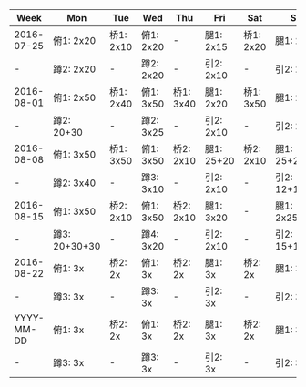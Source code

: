 | Week | Mon | Tue | Wed | Thu | Fri | Sat | Sun |
| ---- | --- | --- | --- | --- | --- | --- | --- |
| 2016-07-25 | 俯1: 2x20 | 桥1: 2x10 | 俯1: 2x20 | - | 腿1: 2x15 | 桥1: 2x20 | 腿1: 2x15 |
| - | 蹲2: 2x20 | - | 蹲2: 2x20 | - | 引2: 2x10 | - | 引2: 2x10 |
| 2016-08-01 | 俯1: 2x50 | 桥1: 2x40 | 俯1: 3x50 | 桥1: 3x40 | 腿1: 2x20 | 桥1: 3x50 | 腿1: 2x20 |
| - | 蹲2: 20+30 | - | 蹲2: 3x25 | - | 引2: 2x10 | - | 引2: 2x10 |
| 2016-08-08 | 俯1: 3x50 | 桥1: 3x50 | 俯1: 3x50 | 桥2: 2x10 | 腿1: 25+20 | 桥2: 2x10 | 腿1: 25+20+20 |
| - | 蹲2: 3x40 | - | 蹲3: 3x10 | - | 引2: 2x10 | - | 引2: 12+10+10 |
| 2016-08-15 | 俯1: 3x50 | 桥2: 2x10 | 俯1: 3x50 | 桥2: 2x10 | 腿1: 3x20 | - | 腿1: 2x25+20 |
| - | 蹲3: 20+30+30 | - | 蹲4: 3x20 | - | 引2: 2x10 | - | 引2: 15+12+10 |
| 2016-08-22 | 俯1: 3x | 桥2: 2x | 俯1: 3x | 桥2: 2x | 腿1: 3x | 桥2: 2x | 腿1: 3x |
| - | 蹲3: 3x | - | 蹲3: 3x | - | 引2: 3x | - | 引2: 3x |
| YYYY-MM-DD | 俯1: 3x | 桥2: 2x | 俯1: 3x | 桥2: 2x | 腿1: 3x | 桥2: 2x | 腿1: 3x |
| - | 蹲3: 3x | - | 蹲3: 3x | - | 引2: 3x | - | 引2: 3x |